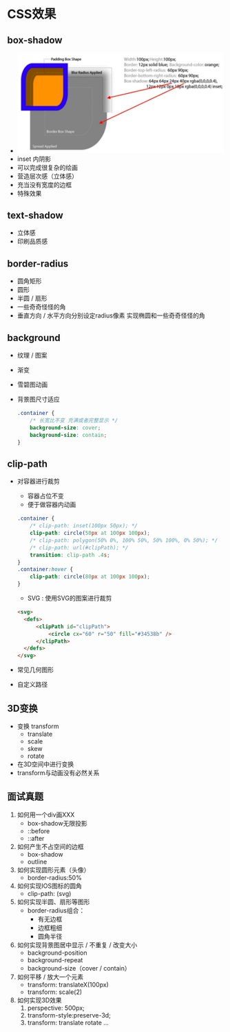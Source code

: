# CSS效果

## box-shadow

- ![box-shadow](../img/box-shadow.png)
- inset 内阴影
- 可以完成很复杂的绘画
- 营造层次感（立体感）
- 充当没有宽度的边框
- 特殊效果

## text-shadow

- 立体感
- 印刷品质感

## border-radius

- 圆角矩形
- 圆形
- 半圆 / 扇形
- 一些奇奇怪怪的角
- 垂直方向 / 水平方向分别设定radius像素 实现椭圆和一些奇奇怪怪的角

## background

- 纹理 / 图案
- 渐变
- 雪碧图动画
- 背景图尺寸适应

  ```css
  .container {
      /* 长宽比不变 充满或者完整显示 */
      background-size: cover;
      background-size: contain;
  }
  ```

## clip-path

- 对容器进行裁剪
  - 容器占位不变
  - 便于做容器内动画

  ```css
  .container {
      /* clip-path: inset(100px 50px); */
      clip-path: circle(50px at 100px 100px);
      /* clip-path: polygon(50% 0%, 100% 50%, 50% 100%, 0% 50%); */
      /* clip-path: url(#clipPath); */
      transition: clip-path .4s;
  }
  .container:hover {
      clip-path: circle(80px at 100px 100px);
  }
  ```

  - SVG : 使用SVG的图案进行裁剪
  
  ```html
  <svg>
    <defs>
        <clipPath id="clipPath">
            <circle cx="60" r="50" fill="#34538b" />
        </clipPath>
    </defs>
  </svg>
  ```

- 常见几何图形
- 自定义路径

## 3D变换

- 变换 transform
  - translate
  - scale
  - skew
  - rotate
- 在3D空间中进行变换
- transform与动画没有必然关系

## 面试真题

1. 如何用一个div画XXX
   - box-shadow无限投影
   - ::before
   - ::after
2. 如何产生不占空间的边框
   - box-shadow
   - outline
3. 如何实现圆形元素（头像）
   - border-radius:50%
4. 如何实现IOS图标的圆角
   - clip-path: (svg)
5. 如何实现半圆、扇形等图形
   - border-radius组合：
     - 有无边框
     - 边框粗细
     - 圆角半径
6. 如何实现背景图居中显示 / 不重复 / 改变大小
   - background-position
   - background-repeat
   - background-size（cover / contain）
7. 如何平移 / 放大一个元素
   - transform: translateX(100px)
   - transform: scale(2)
8. 如何实现3D效果
   1. perspective: 500px;
   2. transform-style:preserve-3d;
   3. transform: translate rotate ...
